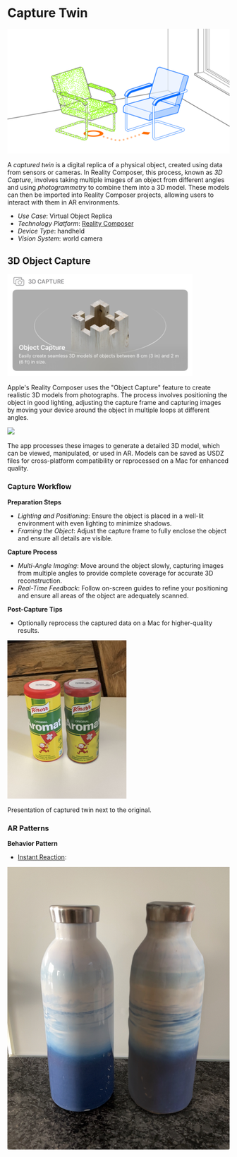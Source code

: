# Capture Twin

![image](image/Capture_twin.png)

A *captured twin* is a digital replica of a physical object, created using data from sensors or cameras. In Reality Composer, this process, known as  *3D Capture*, involves taking multiple images of an object from different angles and using *photogrammetry* to combine them into a 3D model. These models can then be imported into Reality Composer projects, allowing users to interact with them in AR environments.

* _Use Case_: Virtual Object Replica
* _Technology Platform_: [Reality Composer](../README.md)
* _Device Type_: handheld
* _Vision System_: world camera

## 3D Object Capture

<img src="image/3D_capture.jpg" width="420"/>

Apple's Reality Composer uses the "Object Capture" feature to create realistic 3D models from photographs. The process involves positioning the object in good lighting, adjusting the capture frame and capturing images by moving your device around the object in multiple loops at different angles.

<img src="image/Interface.png" width="270"/>

The app processes these images to generate a detailed 3D model, which can be viewed, manipulated, or used in AR. Models can be saved as USDZ files for cross-platform compatibility or reprocessed on a Mac for enhanced quality.

### Capture Workflow

__Preparation Steps__
* _Lighting and Positioning_: Ensure the object is placed in a well-lit environment with even lighting to minimize shadows.
* _Framing the Object_: Adjust the capture frame to fully enclose the object and ensure all details are visible.

__Capture Process__
* _Multi-Angle Imaging_: Move around the object slowly, capturing images from multiple angles to provide complete coverage for accurate 3D reconstruction.
* _Real-Time Feedback_: Follow on-screen guides to refine your positioning and ensure all areas of the object are adequately scanned.

__Post-Capture Tips__
* Optionally reprocess the captured data on a Mac for higher-quality results.

<img src="image/Aromat_twin.png" width="270"/>

Presentation of captured twin next to the original.

### AR Patterns

__Behavior Pattern__

* [Instant Reaction](https://github.com/ARpatterns/catalog/blob/main/behavioral-patterns/instant-reaction.md):

![image](image/Bottle.png)
